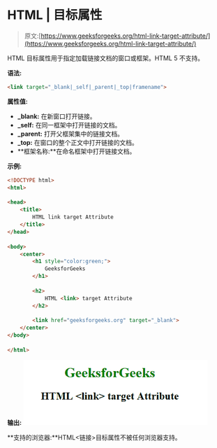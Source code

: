 # HTML | <link>目标属性

> 原文:[https://www.geeksforgeeks.org/html-link-target-attribute/](https://www.geeksforgeeks.org/html-link-target-attribute/)

HTML <link>目标属性用于指定加载链接文档的窗口或框架。HTML 5 不支持。

**语法:**

```html
<link target="_blank|_self|_parent|_top|framename">
```

**属性值:**

*   **_blank:** 在新窗口打开链接。
*   **_self:** 在同一框架中打开链接的文档。
*   **_parent:** 打开父框架集中的链接文档。
*   **_top:** 在窗口的整个正文中打开链接的文档。
*   **框架名称:**在命名框架中打开链接文档。

**示例:**

```html
<!DOCTYPE html> 
<html>

<head>
    <title>
        HTML link target Attribute
    </title>
</head>

<body> 
    <center> 
        <h1 style="color:green;"> 
            GeeksforGeeks 
        </h1> 

        <h2> 
            HTML <link> target Attribute
        </h2> 

        <link href="geeksforgeeks.org" target="_blank">
    </center> 
</body> 

</html> 
```

**输出:**
![](img/727a40f19890edbdd07509e83b2c76fa.png)

**支持的浏览器:**HTML<链接>目标属性不被任何浏览器支持。